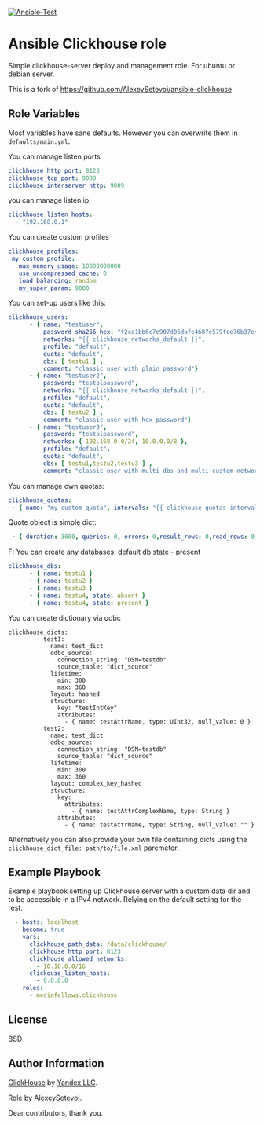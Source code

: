 [![Ansible-Test](https://github.com/mediafellows/ansible-role-clickhouse/workflows/Ansible-Test/badge.svg)](https://github.com/mediafellows/ansible-role-clickhouse/actions?query=workflow%3AAnsible-Test)

# Ansible Clickhouse role

Simple clickhouse-server deploy and management role. For ubuntu or debian server.

This is a fork of https://github.com/AlexeySetevoi/ansible-clickhouse

## Role Variables

Most variables have sane defaults. However you can overwrite them in `defaults/main.yml`.

You can manage listen ports

```yaml
clickhouse_http_port: 8123
clickhouse_tcp_port: 9000
clickhouse_interserver_http: 9009
```

you can manage listen ip:

```yaml
clickhouse_listen_hosts:
  - "192.168.0.1"
```

You can create custom profiles
```yaml
clickhouse_profiles:
 my_custom_profile:
   max_memory_usage: 10000000000
   use_uncompressed_cache: 0
   load_balancing: random
   my_super_param: 9000
```


You can set-up users like this:

```yaml
clickhouse_users:
      - { name: "testuser",
          password_sha256_hex: "f2ca1bb6c7e907d06dafe4687e579fce76b37e4e93b7605022da52e6ccc26fd2",
          networks: "{{ clickhouse_networks_default }}",
          profile: "default",
          quota: "default",
          dbs: [ testu1 ] ,
          comment: "classic user with plain password"}
      - { name: "testuser2",
          password: "testplpassword",
          networks: "{{ clickhouse_networks_default }}",
          profile: "default",
          quota: "default",
          dbs: [ testu2 ] ,
          comment: "classic user with hex password"}
      - { name: "testuser3",
          password: "testplpassword",
          networks: { 192.168.0.0/24, 10.0.0.0/8 },
          profile: "default",
          quota: "default",
          dbs: [ testu1,testu2,testu3 ] ,
          comment: "classic user with multi dbs and multi-custom network allow password"}
```

You can manage own quotas:
```yaml
clickhouse_quotas:
 - { name: "my_custom_quota", intervals: "{{ clickhouse_quotas_intervals_default }}",comment: "Default quota - count only" }
```
Quote object is simple dict:
```yaml
 - { duration: 3600, queries: 0, errors: 0,result_rows: 0,read_rows: 0,execution_time: 0 }
```

F: You can create any databases:
default db state - present
```yaml
clickhouse_dbs:
      - { name: testu1 }
      - { name: testu2 }
      - { name: testu3 }
      - { name: testu4, state: absent }
      - { name: testu4, state: present }
```

You can create dictionary via odbc
```
clickhouse_dicts:
          test1:
            name: test_dict
            odbc_source:
              connection_string: "DSN=testdb"
              source_table: "dict_source"
            lifetime:
              min: 300
              max: 360
            layout: hashed
            structure:
              key: "testIntKey"
              attributes:
                - { name: testAttrName, type: UInt32, null_value: 0 }
          test2:
            name: test_dict
            odbc_source:
              connection_string: "DSN=testdb"
              source_table: "dict_source"
            lifetime:
              min: 300
              max: 360
            layout: complex_key_hashed
            structure:
              key:
                attributes:
                  - { name: testAttrComplexName, type: String }
              attributes:
                - { name: testAttrName, type: String, null_value: "" }
```

Alternatively you can also provide your own file containing dicts using the `clickhouse_dict_file: path/to/file.xml` paremeter.

## Example Playbook

Example playbook setting up Clickhouse server with a custom data dir and to be accessible in a IPv4 network. Relying on the default setting for the rest.

```yaml
  - hosts: localhost
    become: true
    vars:
      clickhouse_path_data: /data/clickhouse/
      clickhouse_http_port: 8123
      clickhouse_allowed_networks:
        - 10.10.0.0/16
      clickouse_listen_hosts:
        - 0.0.0.0
    roles:
      - mediafellows.clickhouse
```

## License

BSD

## Author Information

[ClickHouse](https://clickhouse.yandex/docs/en/index.html) by [Yandex LLC](https://yandex.ru/company/).

Role by [AlexeySetevoi](https://github.com/AlexeySetevoi).

Dear contributors, thank you.
